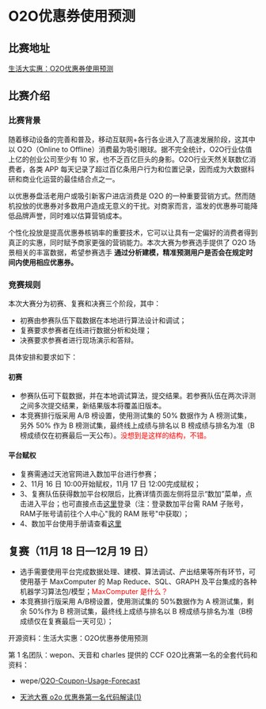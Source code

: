 
# O2O优惠券使用预测


## 比赛地址

[生活大实惠：O2O优惠券使用预测](https://tianchi.aliyun.com/competition/introduction.htm?spm=5176.100067.5678.1.5ab46742gqgUmT&raceId=231587)


## 比赛介绍

### 比赛背景

​随着移动设备的完善和普及，移动互联网+各行各业进入了高速发展阶段，这其中以 O2O（Online to Offline）消费最为吸引眼球。据不完全统计，O2O行业估值上亿的创业公司至少有 10 家，也不乏百亿巨头的身影。O2O行业天然关联数亿消费者，各类 APP 每天记录了超过百亿条用户行为和位置记录，因而成为大数据科研和商业化运营的最佳结合点之一。


以优惠券盘活老用户或吸引新客户进店消费是 O2O 的一种重要营销方式。然而随机投放的优惠券对多数用户造成无意义的干扰。对商家而言，滥发的优惠券可能降低品牌声誉，同时难以估算营销成本。

个性化投放是提高优惠券核销率的重要技术，它可以让具有一定偏好的消费者得到真正的实惠，同时赋予商家更强的营销能力。本次大赛为参赛选手提供了 O2O 场景相关的丰富数据，希望参赛选手 **通过分析建模，精准预测用户是否会在规定时间内使用相应优惠券。**

### 竞赛规则

本次大赛分为初赛、复赛和决赛三个阶段，其中：

- 初赛由参赛队伍下载数据在本地进行算法设计和调试；
- 复赛要求参赛者在线进行数据分析和处理；
- 决赛要求参赛者进行现场演示和答辩。

具体安排和要求如下：

#### 初赛

- 参赛队伍可下载数据，并在本地调试算法，提交结果。若参赛队伍在两次评测之间多次提交结果，新结果版本将覆盖旧版本。
- 本竞赛排行版采用 A/B 榜设置，使用测试集的 50% 数据作为 A 榜测试集，另外 50% 作为 B 榜测试集，最终线上成绩与排名以 B 榜成绩与排名为准（B榜成绩仅在初赛最后一天公布）。<span style="color:red;">没想到是这样的结构，不错。</span>



#### 平台赋权

- 复赛需通过天池官网进入数加平台进行参赛；
- 2、11月 16 日 10:00开始赋权，11月 17 日 12:00完成赋权；
- 3、复赛队伍获得数加平台权限后，比赛详情页面左侧将显示“数加”菜单，点击进入平台；也可直接点击[这里](https://ide.shuju.aliyun.com/)登录（注：登录数加平台需 RAM 子账号， RAM子账号请前往个人中心"我的 RAM 账号"中获取）；
- 4、数加平台使用手册请查看[这里](https://bbs.aliyun.com/read/273638.html?spm=5176.bbsl254.0.0.7EgFqv)



## **复赛（11月 18 日—12月 19 日）**

- 选手需要使用平台完成数据处理、建模、算法调试、产出结果等所有环节，可使用基于 MaxComputer 的 Map Reduce、SQL、GRAPH 及平台集成的各种机器学习算法包/模型；<span style="color:red;">MaxComputer 是什么？</span>
- 本竞赛排行版采用 A/B榜设置，使用测试集的 50%数据作为 A 榜测试集，剩余 50%作为 B 榜测试集，最终线上成绩与排名以 B 榜成绩与排名为准（B榜成绩仅在复赛最后一天可见）；







开源资料：生活大实惠：O2O优惠券使用预测

第 1 名团队：wepon、天音和 charles 提供的 CCF O2O比赛第一名的全套代码和资料：



- wepe/[O2O-Coupon-Usage-Forecast](https://github.com/wepe/O2O-Coupon-Usage-Forecast)

- [天池大赛 o2o 优惠券第一名代码解读(1)](https://blog.csdn.net/fahaiL/article/details/75917689)
